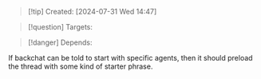 
>[!tip] Created: [2024-07-31 Wed 14:47]

>[!question] Targets: 

>[!danger] Depends: 

If backchat can be told to start with specific agents, then it should preload the thread with some kind of starter phrase.